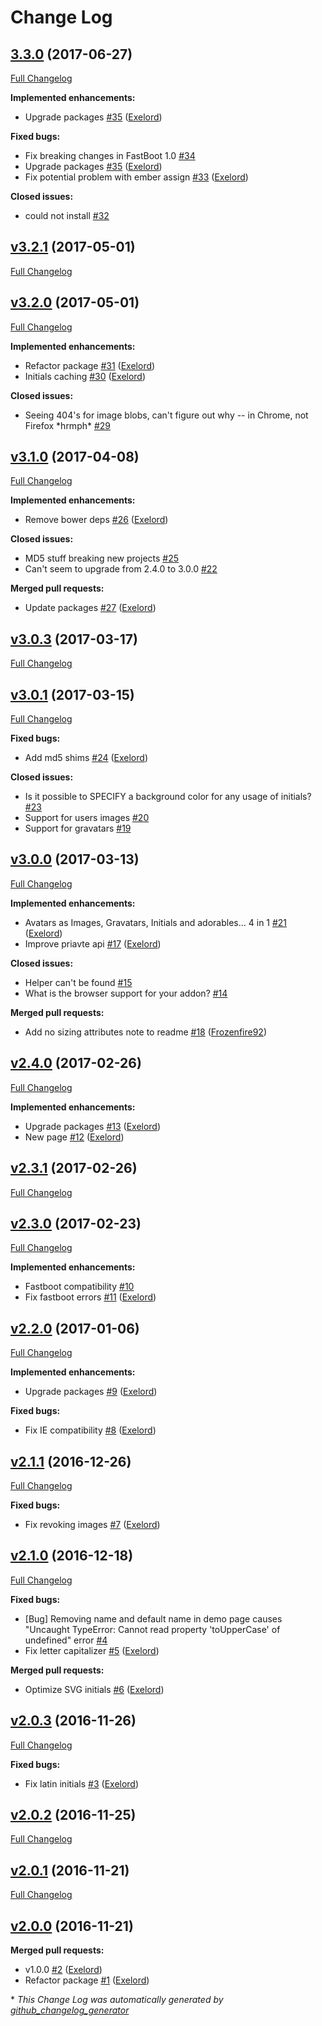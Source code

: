 # Change Log

## [3.3.0](https://github.com/exelord/ember-initials/tree/3.3.0) (2017-06-27)
[Full Changelog](https://github.com/exelord/ember-initials/compare/v3.2.1...3.3.0)

**Implemented enhancements:**

- Upgrade packages [\#35](https://github.com/Exelord/ember-initials/pull/35) ([Exelord](https://github.com/Exelord))

**Fixed bugs:**

- Fix breaking changes in FastBoot 1.0 [\#34](https://github.com/Exelord/ember-initials/issues/34)
- Upgrade packages [\#35](https://github.com/Exelord/ember-initials/pull/35) ([Exelord](https://github.com/Exelord))
- Fix potential problem with ember assign [\#33](https://github.com/Exelord/ember-initials/pull/33) ([Exelord](https://github.com/Exelord))

**Closed issues:**

- could not install [\#32](https://github.com/Exelord/ember-initials/issues/32)

## [v3.2.1](https://github.com/exelord/ember-initials/tree/v3.2.1) (2017-05-01)
[Full Changelog](https://github.com/exelord/ember-initials/compare/v3.2.0...v3.2.1)

## [v3.2.0](https://github.com/exelord/ember-initials/tree/v3.2.0) (2017-05-01)
[Full Changelog](https://github.com/exelord/ember-initials/compare/v3.1.0...v3.2.0)

**Implemented enhancements:**

- Refactor package [\#31](https://github.com/Exelord/ember-initials/pull/31) ([Exelord](https://github.com/Exelord))
- Initials caching [\#30](https://github.com/Exelord/ember-initials/pull/30) ([Exelord](https://github.com/Exelord))

**Closed issues:**

- Seeing 404's for image blobs, can't figure out why -- in Chrome, not Firefox \*hrmph\* [\#29](https://github.com/Exelord/ember-initials/issues/29)

## [v3.1.0](https://github.com/exelord/ember-initials/tree/v3.1.0) (2017-04-08)
[Full Changelog](https://github.com/exelord/ember-initials/compare/v3.0.3...v3.1.0)

**Implemented enhancements:**

- Remove bower deps [\#26](https://github.com/Exelord/ember-initials/pull/26) ([Exelord](https://github.com/Exelord))

**Closed issues:**

- MD5 stuff breaking new projects [\#25](https://github.com/Exelord/ember-initials/issues/25)
- Can't seem to upgrade from 2.4.0 to 3.0.0 [\#22](https://github.com/Exelord/ember-initials/issues/22)

**Merged pull requests:**

- Update packages [\#27](https://github.com/Exelord/ember-initials/pull/27) ([Exelord](https://github.com/Exelord))

## [v3.0.3](https://github.com/exelord/ember-initials/tree/v3.0.3) (2017-03-17)
[Full Changelog](https://github.com/exelord/ember-initials/compare/v3.0.1...v3.0.3)

## [v3.0.1](https://github.com/exelord/ember-initials/tree/v3.0.1) (2017-03-15)
[Full Changelog](https://github.com/exelord/ember-initials/compare/v3.0.0...v3.0.1)

**Fixed bugs:**

- Add md5 shims [\#24](https://github.com/Exelord/ember-initials/pull/24) ([Exelord](https://github.com/Exelord))

**Closed issues:**

- Is it possible to SPECIFY a background color for any usage of initials? [\#23](https://github.com/Exelord/ember-initials/issues/23)
- Support for users images [\#20](https://github.com/Exelord/ember-initials/issues/20)
- Support for gravatars [\#19](https://github.com/Exelord/ember-initials/issues/19)

## [v3.0.0](https://github.com/exelord/ember-initials/tree/v3.0.0) (2017-03-13)
[Full Changelog](https://github.com/exelord/ember-initials/compare/v2.4.0...v3.0.0)

**Implemented enhancements:**

- Avatars as Images, Gravatars, Initials and adorables... 4 in 1 [\#21](https://github.com/Exelord/ember-initials/pull/21) ([Exelord](https://github.com/Exelord))
- Improve priavte api [\#17](https://github.com/Exelord/ember-initials/pull/17) ([Exelord](https://github.com/Exelord))

**Closed issues:**

- Helper can't be found [\#15](https://github.com/Exelord/ember-initials/issues/15)
- What is the browser support for your addon?  [\#14](https://github.com/Exelord/ember-initials/issues/14)

**Merged pull requests:**

- Add no sizing attributes note to readme [\#18](https://github.com/Exelord/ember-initials/pull/18) ([Frozenfire92](https://github.com/Frozenfire92))

## [v2.4.0](https://github.com/exelord/ember-initials/tree/v2.4.0) (2017-02-26)
[Full Changelog](https://github.com/exelord/ember-initials/compare/v2.3.1...v2.4.0)

**Implemented enhancements:**

- Upgrade packages [\#13](https://github.com/Exelord/ember-initials/pull/13) ([Exelord](https://github.com/Exelord))
- New page [\#12](https://github.com/Exelord/ember-initials/pull/12) ([Exelord](https://github.com/Exelord))

## [v2.3.1](https://github.com/exelord/ember-initials/tree/v2.3.1) (2017-02-26)
[Full Changelog](https://github.com/exelord/ember-initials/compare/v2.3.0...v2.3.1)

## [v2.3.0](https://github.com/exelord/ember-initials/tree/v2.3.0) (2017-02-23)
[Full Changelog](https://github.com/exelord/ember-initials/compare/v2.2.0...v2.3.0)

**Implemented enhancements:**

- Fastboot compatibility  [\#10](https://github.com/Exelord/ember-initials/issues/10)
- Fix fastboot errors [\#11](https://github.com/Exelord/ember-initials/pull/11) ([Exelord](https://github.com/Exelord))

## [v2.2.0](https://github.com/exelord/ember-initials/tree/v2.2.0) (2017-01-06)
[Full Changelog](https://github.com/exelord/ember-initials/compare/v2.1.1...v2.2.0)

**Implemented enhancements:**

- Upgrade packages [\#9](https://github.com/Exelord/ember-initials/pull/9) ([Exelord](https://github.com/Exelord))

**Fixed bugs:**

- Fix IE compatibility [\#8](https://github.com/Exelord/ember-initials/pull/8) ([Exelord](https://github.com/Exelord))

## [v2.1.1](https://github.com/exelord/ember-initials/tree/v2.1.1) (2016-12-26)
[Full Changelog](https://github.com/exelord/ember-initials/compare/v2.1.0...v2.1.1)

**Fixed bugs:**

- Fix revoking images [\#7](https://github.com/Exelord/ember-initials/pull/7) ([Exelord](https://github.com/Exelord))

## [v2.1.0](https://github.com/exelord/ember-initials/tree/v2.1.0) (2016-12-18)
[Full Changelog](https://github.com/exelord/ember-initials/compare/v2.0.3...v2.1.0)

**Fixed bugs:**

- \[Bug\] Removing name and default name in demo page causes "Uncaught TypeError: Cannot read property 'toUpperCase' of undefined" error [\#4](https://github.com/Exelord/ember-initials/issues/4)
- Fix letter capitalizer [\#5](https://github.com/Exelord/ember-initials/pull/5) ([Exelord](https://github.com/Exelord))

**Merged pull requests:**

- Optimize SVG initials [\#6](https://github.com/Exelord/ember-initials/pull/6) ([Exelord](https://github.com/Exelord))

## [v2.0.3](https://github.com/exelord/ember-initials/tree/v2.0.3) (2016-11-26)
[Full Changelog](https://github.com/exelord/ember-initials/compare/v2.0.2...v2.0.3)

**Fixed bugs:**

- Fix latin initials [\#3](https://github.com/Exelord/ember-initials/pull/3) ([Exelord](https://github.com/Exelord))

## [v2.0.2](https://github.com/exelord/ember-initials/tree/v2.0.2) (2016-11-25)
[Full Changelog](https://github.com/exelord/ember-initials/compare/v2.0.1...v2.0.2)

## [v2.0.1](https://github.com/exelord/ember-initials/tree/v2.0.1) (2016-11-21)
[Full Changelog](https://github.com/exelord/ember-initials/compare/v2.0.0...v2.0.1)

## [v2.0.0](https://github.com/exelord/ember-initials/tree/v2.0.0) (2016-11-21)
**Merged pull requests:**

- v1.0.0 [\#2](https://github.com/Exelord/ember-initials/pull/2) ([Exelord](https://github.com/Exelord))
- Refactor package [\#1](https://github.com/Exelord/ember-initials/pull/1) ([Exelord](https://github.com/Exelord))



\* *This Change Log was automatically generated by [github_changelog_generator](https://github.com/skywinder/Github-Changelog-Generator)*